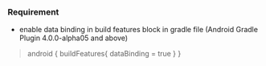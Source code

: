 ### Requirement
- enable data binding in build features block in gradle file
(Android Gradle Plugin 4.0.0-alpha05 and above)

> android {
>   buildFeatures{
>        dataBinding = true
>   }
>}
